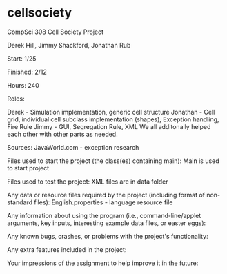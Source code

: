 # cellsociety

CompSci 308 Cell Society Project

Derek Hill, Jimmy Shackford, Jonathan Rub

Start: 1/25

Finished: 2/12

Hours: 240

Roles:

Derek - Simulation implementation, generic cell structure
Jonathan - Cell grid, individual cell subclass implementation (shapes), Exception handling, Fire Rule
Jimmy - GUI, Segregation Rule, XML
We all additonally helped each other with other parts as needed.

Sources:
JavaWorld.com - exception research

Files used to start the project (the class(es) containing main):
Main is used to start project

Files used to test the project:
XML files are in data folder


Any data or resource files required by the project (including format of non-standard files):
English.properties - language resource file

Any information about using the program (i.e., command-line/applet arguments, key inputs, interesting example data files, or easter eggs):


Any known bugs, crashes, or problems with the project's functionality:


Any extra features included in the project:


Your impressions of the assignment to help improve it in the future:

